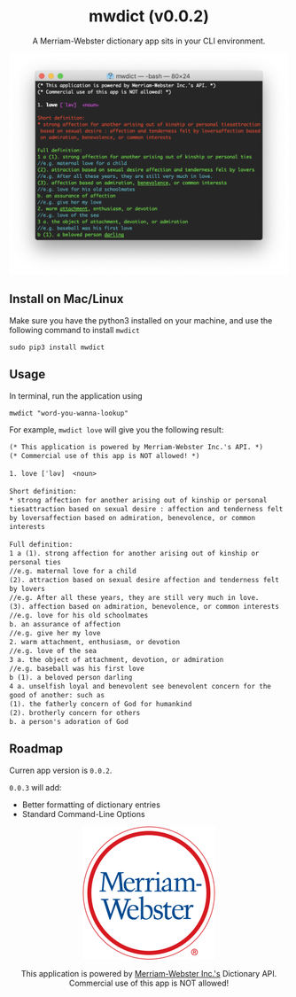 <div align="center">

# mwdict (v0.0.2)

A Merriam-Webster dictionary app sits in your CLI environment.


![](https://github.com/jiaowoshabi/dict/blob/master/snapshot.png)

</div>

## Install on Mac/Linux

Make sure you have the python3 installed on your machine, and use the following command to install `mwdict`

```
sudo pip3 install mwdict
```

## Usage

In terminal, run the application using 

```
mwdict "word-you-wanna-lookup"
```

For example, `mwdict love` will give you the following result:

```
(* This application is powered by Merriam-Webster Inc.'s API. *)
(* Commercial use of this app is NOT allowed! *) 

1. love	[ˈləv]	<noun>

Short definition: 
* strong affection for another arising out of kinship or personal tiesattraction based on sexual desire : affection and tenderness felt by loversaffection based on admiration, benevolence, or common interests

Full definition: 
1 a (1). strong affection for another arising out of kinship or personal ties 
//e.g. maternal love for a child
(2). attraction based on sexual desire affection and tenderness felt by lovers 
//e.g. After all these years, they are still very much in love.
(3). affection based on admiration, benevolence, or common interests 
//e.g. love for his old schoolmates
b. an assurance of affection 
//e.g. give her my love
2. warm attachment, enthusiasm, or devotion 
//e.g. love of the sea
3 a. the object of attachment, devotion, or admiration 
//e.g. baseball was his first love
b (1). a beloved person darling 
4 a. unselfish loyal and benevolent see benevolent concern for the good of another: such as
(1). the fatherly concern of God for humankind
(2). brotherly concern for others
b. a person's adoration of God
``` 

## Roadmap

Curren app version is `0.0.2`.

`0.0.3` will add:

* Better formatting of dictionary entries
* Standard Command-Line Options



<div align="center">

![](https://github.com/jiaowoshabi/dict/blob/master/MWLogo_LightBG_120x120_2x.png) 

This application is powered by [Merriam-Webster Inc.'s](https://www.merriam-webster.com) Dictionary API. Commercial use of this app is NOT allowed!

</div>